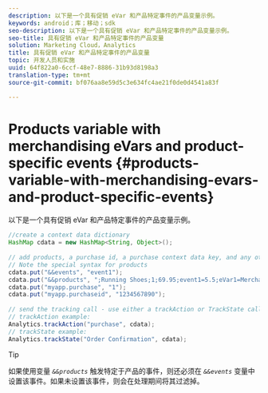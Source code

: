 ```yaml
---
description: 以下是一个具有促销 eVar 和产品特定事件的产品变量示例。
keywords: android；库；移动；sdk
seo-description: 以下是一个具有促销 eVar 和产品特定事件的产品变量示例。
seo-title: 具有促销 eVar 和产品特定事件的产品变量
solution: Marketing Cloud，Analytics
title: 具有促销 eVar 和产品特定事件的产品变量
topic: 开发人员和实施
uuid: 64f822a0-6ccf-48e7-8886-31b93d8198a3
translation-type: tm+mt
source-git-commit: bf076aa8e59d5c3e634fc4ae21f0de0d4541a83f

---
```



# Products variable with merchandising eVars and product-specific events {#products-variable-with-merchandising-evars-and-product-specific-events}

以下是一个具有促销 eVar 和产品特定事件的产品变量示例。

```java
//create a context data dictionary 
HashMap cdata = new HashMap<String, Object>(); 
  
// add products, a purchase id, a purchase context data key, and any other data you want to collect. 
// Note the special syntax for products 
cdata.put("&&events", "event1"); 
cdata.put("&&products", ";Running Shoes;1;69.95;event1=5.5;eVar1=Merchandising,;Running Socks;10;29.99"); 
cdata.put("myapp.purchase", "1"); 
cdata.put("myapp.purchaseid", "1234567890"); 
  
// send the tracking call - use either a trackAction or TrackState call. 
// trackAction example: 
Analytics.trackAction("purchase", cdata); 
// trackState example: 
Analytics.trackState("Order Confirmation", cdata);
```

>[!TIP]
>
>如果使用变量 *`&&products`* 触发特定于产品的事件，则还必须在 *`&&events`* 变量中设置该事件。如果未设置该事件，则会在处理期间将其过滤掉。

